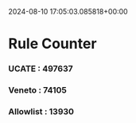 2024-08-10 17:05:03.085818+00:00
# Rule Counter 
 ### UCATE : 497637

 ### Veneto : 74105

 ### Allowlist : 13930